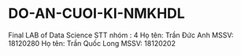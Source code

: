 # DO-AN-CUOI-KI-NMKHDL
Final LAB of Data Science
STT nhóm : 4
Họ tên: Trần Đức Anh
MSSV: 18120280
Họ tên: Trần Quốc Long
MSSV: 18120202
